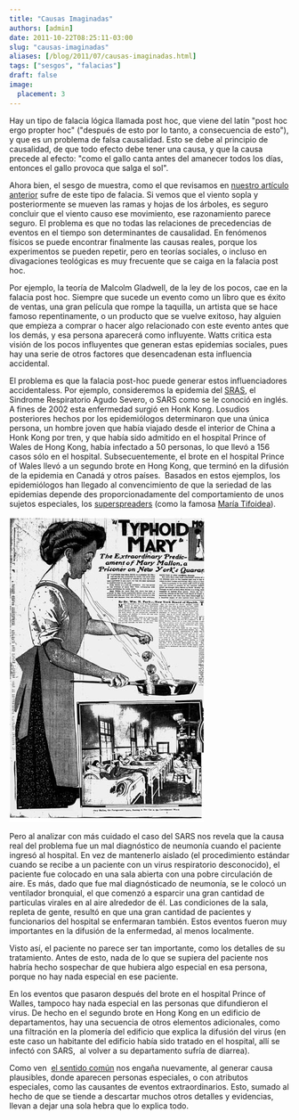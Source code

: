 ```yaml
---
title: "Causas Imaginadas"
authors: [admin]
date: 2011-10-22T08:25:11-03:00
slug: "causas-imaginadas"
aliases: [/blog/2011/07/causas-imaginadas.html]
tags: ["sesgos", "falacias"]
draft: false
image:
  placement: 3
---
```


Hay un tipo de falacia lógica llamada post hoc, que viene del latín
"post hoc ergo propter hoc" ("después de esto por lo tanto, a
consecuencia de esto"), y que es un problema de falsa causalidad. Esto
se debe al principio de causalidad, de que todo efecto debe tener una
causa, y que la causa precede al efecto: "como el gallo canta antes del
amanecer todos los días, entonces el gallo provoca que salga el sol".

Ahora bien, el sesgo de muestra, como el que revisamos en 
[nuestro artículo anterior](/blog/2011/07/condiciones-necesarias.html)
sufre de este tipo de falacia. Si vemos que el viento sopla y
posteriormente se mueven las ramas y hojas de los árboles, es seguro
concluir que el viento causo ese movimiento, ese razonamiento parece
seguro. El problema es que no todas las relaciones de precedencias de
eventos en el tiempo son determinantes de causalidad. En fenómenos
físicos se puede encontrar finalmente las causas reales, porque los
experimentos se pueden repetir, pero en teorías sociales, o incluso en
divagaciones teológicas es muy frecuente que se caiga en la falacia post
hoc.

Por ejemplo, la teoría de Malcolm Gladwell, de la ley de los pocos, cae
en la falacia post hoc. Siempre que sucede un evento como un libro que
es éxito de ventas, una gran película que rompe la taquilla, un artista
que se hace famoso repentinamente, o un producto que se vuelve exitoso,
hay alguien que empieza a comprar o hacer algo relacionado con este
evento antes que los demás, y esa persona aparecerá como influyente.
Watts critica esta visión de los pocos influyentes que generan estas
epidemias sociales, pues hay una serie de otros factores que
desencadenan esta influencia accidental.

El problema es que la falacia post-hoc puede generar estos
influenciadores accidentaless. Por ejemplo, consideremos la epidemia del
[SRAS](http://es.wikipedia.org/wiki/SRAS), el Sindrome Respiratorio
Agudo Severo, o SARS como se le conoció en inglés. A fines de 2002 esta
enfermedad surgió en Honk Kong. Losudios posteriores hechos por los
epidemiólogos determinaron que una única persona, un hombre joven que
había viajado desde el interior de China a Honk Kong por tren, y que
había sido admitido en el hospital Prince of Wales de Hong Kong, había
infectado a 50 personas, lo que llevó a 156 casos sólo en el hospital.
Subsecuentemente, el brote en el hospital Prince of Wales llevó a un
segundo brote en Hong Kong, que terminó en la difusión de la epidemia en
Canadá y otros países.  Basados en estos ejemplos, los epidemiólogos han
llegado al convencimiento de que la seriedad de las epidemias
depende des proporcionadamente del comportamiento de unos sujetos
especiales,
los [superspreaders](http://www.medterms.com/script/main/art.asp?articlekey=22951) (como la famosa [María Tifoidea](http://es.wikipedia.org/wiki/Salmonelosis#Mar.C3.ADa_Tifoidea)).

![](Mallon-Mary.jpg)

Pero al analizar con más cuidado el caso del SARS nos revela que la
causa real del problema fue un mal diagnóstico de neumonía cuando el
paciente ingresó al hospital. En vez de mantenerlo aislado (el
procedimiento estándar cuando se recibe a un paciente con un virus
respiratorio desconocido), el paciente fue colocado en una sala abierta
con una pobre circulación de aire. Es más, dado que fue mal
diagnósticado de neumonía, se le colocó un ventilador bronquial, el que
comenzó a esparcir una gran cantidad de particulas virales en al aire
alrededor de él. Las condiciones de la sala, repleta de gente, resultó
en que una gran cantidad de pacientes y funcionarios del hospital se
enfermaran también. Estos eventos fueron muy importantes en la difusión
de la enfermedad, al menos localmente.

Visto así, el paciente no parece ser tan importante, como los detalles
de su tratamiento. Antes de esto, nada de lo que se supiera del paciente
nos habría hecho sospechar de que hubiera algo especial en esa persona,
porque no hay nada especial en ese paciente.

En los eventos que pasaron después del brote en el hospital Prince of
Walles, tampoco hay nada especial en las personas que difundieron el
virus. De hecho en el segundo brote en Hong Kong en un edificio de
departamentos, hay una secuencia de otros elementos adicionales, como
una filtración en la plomería del edificio que explica la difusión del
virus (en este caso un habitante del edificio había sido tratado en el
hospital, allí se infectó con SARS,  al volver a su departamento sufría
de diarrea).

Como ven  [el sentido común](/blog/2011/06/la-paradoja-del-sentido-comun.html)
nos engaña nuevamente, al generar causa plausibles, donde aparecen
personas especiales, o con atributos especiales, como las causantes de
eventos extraordinarios. Esto, sumado al hecho de que se tiende a
descartar muchos otros detalles y evidencias, llevan a dejar
una sola hebra que lo explica todo.
